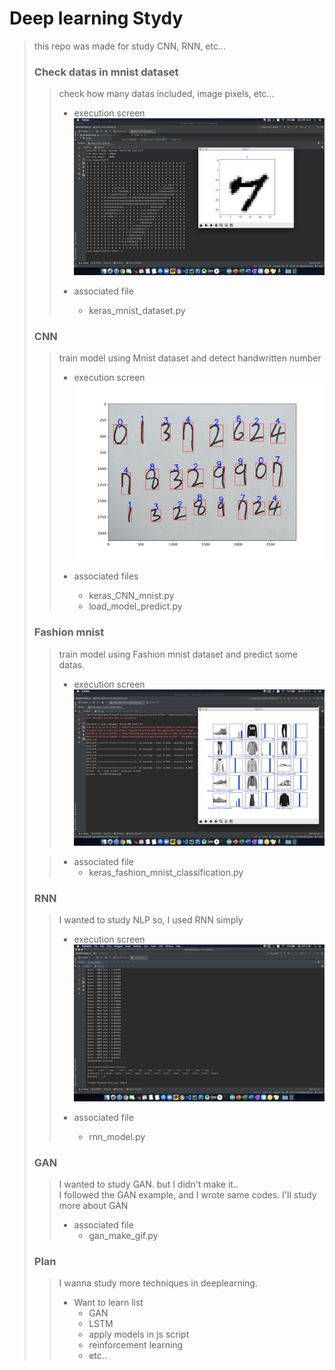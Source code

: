 # Deep learning Stydy

> this repo was made for study CNN, RNN, etc...
>
> ### Check datas in mnist dataset
>
> > check how many datas included, image pixels, etc...
> >
> > - execution screen
> >   <img src="./image/checkdatas.png">
> >
> > - associated file
> >   - keras_mnist_dataset.py
>
> ### CNN
>
> > train model using Mnist dataset and detect handwritten number
> >
> > - execution screen
> >   <img src="./image/CNNexecution.png">
> >
> > - associated files
> >   - keras_CNN_mnist.py
> >   - load_model_predict.py
>
> ### Fashion mnist
>
> > train model using Fashion mnist dataset and predict some datas.
> >
> > - execution screen
> >   <img src="./image/fashionmnistexecution.png">
>
> > - associated file
> >   - keras_fashion_mnist_classification.py
>
> ### RNN
>
> > I wanted to study NLP so, I used RNN simply
> >
> > - execution screen
> >   <img src="./image/RNNexecution.png">
> >
> > - associated file
> >   - rnn_model.py
>
> ### GAN
>
> > I wanted to study GAN. but I didn't make it..<br>
> > I followed the GAN example, and I wrote same codes.
> > I'll study more about GAN
> >
> > - associated file
> >   - gan_make_gif.py
>
> ### Plan
>
> > I wanna study more techniques in deeplearning.
> >
> > - Want to learn list
> >   - GAN
> >   - LSTM
> >   - apply models in js script
> >   - reinforcement learning
> >   - etc..
